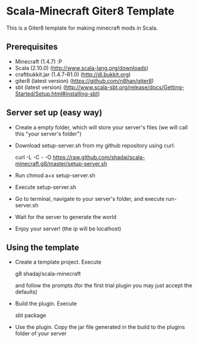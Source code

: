 Scala-Minecraft Giter8 Template
===============================
This is a Giter8 template for making minecraft mods in Scala.

Prerequisites
-------------
* Minecraft (1.4.7) :P
* Scala (2.10.0) (http://www.scala-lang.org/downloads)
* craftbukkit.jar (1.4.7-R1.0) (http://dl.bukkit.org)
* giter8 (latest version) (https://github.com/n8han/giter8)
* sbt (latest version) (http://www.scala-sbt.org/release/docs/Getting-Started/Setup.html#installing-sbt)

Server set up (easy way)
------------------------
* Create a empty folder, which will store your server's files (we will call this "your server's folder")

* Download setup-server.sh from my github repository using curl:

    curl -L -C - -O https://raw.github.com/shadaj/scala-minecraft.g8/master/setup-server.sh

* Run chmod a+x setup-server.sh

* Execute setup-server.sh

* Go to terminal, navigate to your server's folder, and execute 
    run-server.sh

* Wait for the server to generate the world

* Enjoy your server! (the ip will be localhost)

Using the template
------------------
* Create a template project. Execute

    g8 shadaj/scala-minecraft

  and follow the prompts (for the first trial plugin you may just accept the defaults)
* Build the plugin. Execute

    sbt package
    
* Use the plugin.
  Copy the jar file generated in the build to the plugins folder of your server